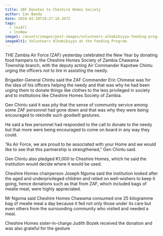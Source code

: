 ```yaml
---
title: ZAF Donates to Cheshire Homes Society
author: Ian Banda
date: 2018-02-28T19:27:19.347Z
tags:
  - lnsAll
  - lnsNew
image1: /assets/images/post-images/volunteers-alhabibiyya-feeding-program2013.jpg
imageAlt1: Volunteers Alhabibiyya at the Feeding Program.
---
```


<!--StartFragment-->

THE Zambia Air Force (ZAF) yesterday celebrated the New Year by donating food hampers to the Cheshire Homes Society of Zambia Chawama Township branch, with the deputy acting Air Commander Kapotwe Chintu urging the officers not to tire in assisting the needy.

Brigadier-General Chintu said the ZAF Commander Eric Chimese was for the idea of his officers helping the needy and that was why he had been urging them to donate things like clothes to the less privileged in society and to institutions like Cheshire Homes Society of Zambia.

Gen Chintu said it was pity that the sense of community service among some ZAF personnel had gone down and that was why they were being encouraged to rekindle such goodwill gestures.

He said a few personnel had responded to the call to donate to the needy but that more were being encouraged to come on board in any way they could.

“As Air Force, we are proud to be associated with your Home and we would like to see that this partnership is strengthened,” Gen Chintu said.

Gen Chintu also pledged K1,000 to Cheshire Homes, which he said the institution would decide where it would be used.

Cheshire Homes chairperson Joseph Ngoma said the institution looked after the aged and underprivileged children and relied on well-wishers to keep it going, hence donations such as that from ZAF, which included bags of mealie meal, were highly appreciated.

Mr Ngoma said Cheshire Homes Chawama consumed one 25 kilogramme bag of mealie meal a day because it fed not only those under its care but even others from the surrounding community who visited and needed a meal.

Cheshire Homes sister-in-charge Judith Bozek received the donation and was also grateful for the gesture

<!--EndFragment-->
